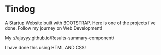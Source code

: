 # Tindog
A Startup Website built with BOOTSTRAP. 
Here is one of the projects i've done. 
Follow my journey on Web Development!

My ://ajuyyy.github.io/Results-summary-component/

I have done this using HTML AND CSS!
